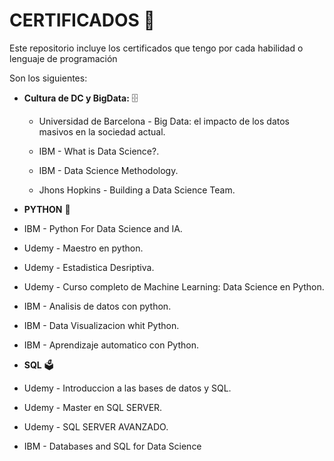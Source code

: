 # CERTIFICADOS 💯

Este repositorio incluye los certificados que tengo por cada habilidad o lenguaje de programación

Son los siguientes:

 * **Cultura de DC y BigData:** 🗄️
 
   * Universidad de Barcelona - Big Data: el impacto de los datos masivos en la sociedad actual.

   * IBM - What is Data Science?.

   * IBM - Data Science Methodology.

   * Jhons Hopkins - Building a Data Science Team.

* **PYTHON** 🐍

 * IBM - Python For Data Science and IA.
 
 * Udemy - Maestro en python.
 
 * Udemy - Estadistica Desriptiva.
 
 * Udemy - Curso completo de Machine Learning: Data Science en Python.
 
 * IBM - Analisis de datos con python.
 
 * IBM - Data Visualizacion whit Python.
 
 * IBM - Aprendizaje automatico con Python.
 
* **SQL** 🗳️

 * Udemy - Introduccion a las bases de datos y SQL.
 
 * Udemy - Master en SQL SERVER.
 
 * Udemy - SQL SERVER AVANZADO.
 
 * IBM - Databases and SQL for Data Science
